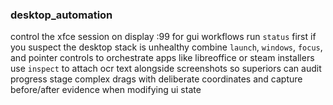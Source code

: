 ### desktop_automation
control the xfce session on display :99 for gui workflows
run `status` first if you suspect the desktop stack is unhealthy
combine `launch`, `windows`, `focus`, and pointer controls to orchestrate apps like libreoffice or steam installers
use `inspect` to attach ocr text alongside screenshots so superiors can audit progress
stage complex drags with deliberate coordinates and capture before/after evidence when modifying ui state
